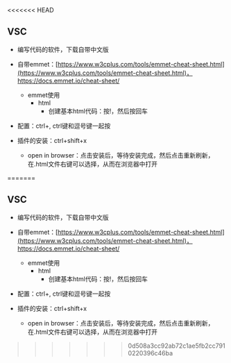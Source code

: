 <<<<<<< HEAD
## VSC

* 编写代码的软件，下载自带中文版

* 自带emmet：[https://www.w3cplus.com/tools/emmet-cheat-sheet.html](https://www.w3cplus.com/tools/emmet-cheat-sheet.html)，https://docs.emmet.io/cheat-sheet/

  * emmet使用
    * html
      * 创建基本html代码：按!，然后按回车

* 配置：ctrl+, ctrl键和逗号键一起按

* 插件的安装：ctrl+shift+x

  * open in browser：点击安装后，等待安装完成，然后点击重新刷新，在.html文件右键可以选择，从而在浏览器中打开



=======
## VSC

* 编写代码的软件，下载自带中文版

* 自带emmet：[https://www.w3cplus.com/tools/emmet-cheat-sheet.html](https://www.w3cplus.com/tools/emmet-cheat-sheet.html)，https://docs.emmet.io/cheat-sheet/

  * emmet使用
    * html
      * 创建基本html代码：按!，然后按回车

* 配置：ctrl+, ctrl键和逗号键一起按

* 插件的安装：ctrl+shift+x

  * open in browser：点击安装后，等待安装完成，然后点击重新刷新，在.html文件右键可以选择，从而在浏览器中打开



>>>>>>> 0d508a3cc92ab72c1ae5fb2cc7910220396c46ba
